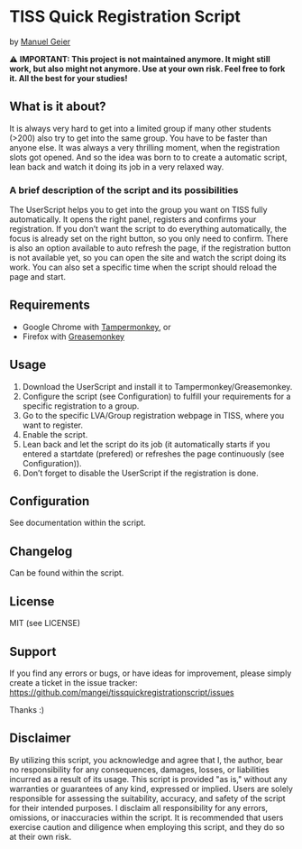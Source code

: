 TISS Quick Registration Script
===========================
by [Manuel Geier](https://geier.io "Manuel Geier")

⚠️ **IMPORTANT: This project is not maintained anymore. It might still work, but also might not anymore. Use at your own risk. Feel free to fork it. All the best for your studies!**

## What is it about?

It is always very hard to get into a limited group if many other students (>200) also try to get into the same group. You have to be faster than anyone else. It was always a very thrilling moment, when the registration slots got opened. And so the idea was born to to create a automatic script, lean back and watch it doing its job in a very relaxed way.


### A brief description of the script and its possibilities

The UserScript helps you to get into the group you want on TISS fully automatically. It opens the right panel, registers and confirms your registration. If you don’t want the script to do everything automatically, the focus is already set on the right button, so you only need to confirm. There is also an option available to auto refresh the page, if the registration button is not available yet, so you can open the site and watch the script doing its work. You can also set a specific time when the script should reload the page and start.


## Requirements

* Google Chrome with [Tampermonkey](https://chrome.google.com/webstore/detail/tampermonkey/dhdgffkkebhmkfjojejmpbldmpobfkfo "Tampermonkey"), or
* Firefox with [Greasemonkey](https://addons.mozilla.org/de/firefox/addon/greasemonkey "Greasemonkey")


## Usage

1. Download the UserScript and install it to Tampermonkey/Greasemonkey.
1. Configure the script (see Configuration) to fulfill your requirements for a specific registration to a group.
1. Go to the specific LVA/Group registration webpage in TISS, where you want to register.
1. Enable the script.
1. Lean back and let the script do its job (it automatically starts if you entered a startdate (prefered) or refreshes the page continuously (see Configuration)).
1. Don’t forget to disable the UserScript if the registration is done.


## Configuration

See documentation within the script.


## Changelog

Can be found within the script.


## License

MIT (see LICENSE)


## Support

If you find any errors or bugs, or have ideas for improvement, please simply create a ticket in the issue tracker:
https://github.com/mangei/tissquickregistrationscript/issues

Thanks :)

## Disclaimer

By utilizing this script, you acknowledge and agree that I, the author, bear no responsibility for any consequences, damages, losses, or liabilities incurred as a result of its usage. This script is provided "as is," without any warranties or guarantees of any kind, expressed or implied. Users are solely responsible for assessing the suitability, accuracy, and safety of the script for their intended purposes. I disclaim all responsibility for any errors, omissions, or inaccuracies within the script. It is recommended that users exercise caution and diligence when employing this script, and they do so at their own risk.
